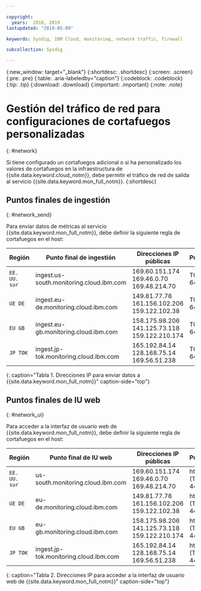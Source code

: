 ```yaml
---

copyright:
  years:  2018, 2019
lastupdated: "2019-05-09"

keywords: Sysdig, IBM Cloud, monitoring, network traffic, firewall

subcollection: Sysdig

---
```


{:new_window: target="_blank"}
{:shortdesc: .shortdesc}
{:screen: .screen}
{:pre: .pre}
{:table: .aria-labeledby="caption"}
{:codeblock: .codeblock}
{:tip: .tip}
{:download: .download}
{:important: .important}
{:note: .note}

 
# Gestión del tráfico de red para configuraciones de cortafuegos personalizadas
{: #network}

Si tiene configurado un cortafuegos adicional o si ha personalizado los valores de cortafuegos en la infraestructura de {{site.data.keyword.cloud_notm}}, debe permitir el tráfico de red de salida al servicio {{site.data.keyword.mon_full_notm}}. 
{:shortdesc}


## Puntos finales de ingestión
{: #network_send}

Para enviar datos de métricas al servicio {{site.data.keyword.mon_full_notm}}, debe definir la siguiente regla de cortafuegos en el host:

| Región      | Punto final de ingestión                                | Direcciones IP públicas                                     | Puertos    |
|-------------|---------------------------------------------------|---------------------------------------------------------|----------|
| `EE. UU. sur`  | ingest.us-south.monitoring.cloud.ibm.com          | 169.60.151.174 </br>169.46.0.70 </br>169.48.214.70      | TCP 6443 | 
| `UE DE`     | ingest.eu-de.monitoring.cloud.ibm.com             | 149.81.77.78 </br>161.156.102.206 </br>159.122.102.38   | TCP 6443 | 
| `EU GB`     | ingest.eu-gb.monitoring.cloud.ibm.com             | 158.175.98.206 </br>141.125.73.118 </br>159.122.210.174 | TCP 6443 | 
| `JP TOK`    | ingest.jp-tok.monitoring.cloud.ibm.com            | 165.192.84.14 </br>128.168.75.14 </br>169.56.51.238     | TCP 6443 | 
{: caption="Tabla 1. Direcciones IP para enviar datos a {{site.data.keyword.mon_full_notm}}" caption-side="top"}


## Puntos finales de IU web
{: #network_ui}

Para acceder a la interfaz de usuario web de {{site.data.keyword.mon_full_notm}}, debe definir la siguiente regla de cortafuegos en el host:

| Región      | Punto final de IU web                                   | Direcciones IP públicas                                       | Puertos   |
|-------------|---------------------------------------------------|-----------------------------------------------------------|---------|
| `EE. UU. sur`  | us-south.monitoring.cloud.ibm.com                 | 169.60.151.174 </br>169.46.0.70 </br>169.48.214.70        | https (TLS) 443 | 
| `UE DE`     | eu-de.monitoring.cloud.ibm.com                    | 149.81.77.78 </br>161.156.102.206 </br>159.122.102.38     | https (TLS) 443 | 
| `EU GB`     | eu-gb.monitoring.cloud.ibm.com                    | 158.175.98.206 </br>141.125.73.118 </br>159.122.210.174   | https (TLS) 443 | 
| `JP TOK`    | ingest.jp-tok.monitoring.cloud.ibm.com            | 165.192.84.14 </br>128.168.75.14 </br>169.56.51.238       | https (TLS) 443 |
{: caption="Tabla 2. Direcciones IP para acceder a la interfaz de usuario web de {{site.data.keyword.mon_full_notm}}" caption-side="top"}


